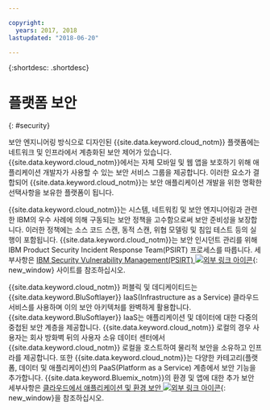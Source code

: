 ```yaml
---

copyright:
  years: 2017, 2018
lastupdated: "2018-06-20"

---
```


{:shortdesc: .shortdesc}

# 플랫폼 보안
{: #security}

보안 엔지니어링 방식으로 디자인된 {{site.data.keyword.cloud_notm}} 플랫폼에는 네트워크 및 인프라에서 계층화된 보안 제어가 있습니다. {{site.data.keyword.cloud_notm}}에서는 자체 모바일 및 웹 앱을 보호하기 위해 애플리케이션 개발자가 사용할 수 있는 보안 서비스 그룹을 제공합니다. 이러한 요소가 결합되어 {{site.data.keyword.cloud_notm}}는 보안 애플리케이션 개발을 위한 명확한 선택사항을 보유한 플랫폼이 됩니다.

{{site.data.keyword.cloud_notm}}는 시스템, 네트워킹 및 보안 엔지니어링과 관련한 IBM의 우수 사례에 의해 구동되는 보안 정책을 고수함으로써 보안 준비성을 보장합니다. 이러한 정책에는 소스 코드 스캔, 동적 스캔, 위협 모델링 및 침입 테스트 등의 실행이 포함됩니다. {{site.data.keyword.cloud_notm}}는 보안 인시던트 관리를 위해 IBM Product Security Incident Response Team(PSIRT) 프로세스를 따릅니다. 세부사항은 [IBM Security Vulnerability Management(PSIRT) ![외부 링크 아이콘](../icons/launch-glyph.svg "외부 링크 아이콘")](http://www-03.ibm.com/security/secure-engineering/process.html){: new_window} 사이트를 참조하십시오.

{{site.data.keyword.cloud_notm}} 퍼블릭 및 데디케이티드는 {{site.data.keyword.BluSoftlayer}} IaaS(Infrastructure as a Service) 클라우드 서비스를 사용하며 이의 보안 아키텍처를 완벽하게 활용합니다. {{site.data.keyword.BluSoftlayer}} IaaS는 애플리케이션 및 데이터에 대한 다중의 중첩된 보안 계층을 제공합니다. {{site.data.keyword.cloud_notm}} 로컬의 경우 사용자는 회사 방화벽 뒤의 사용자 소유 데이터 센터에서 {{site.data.keyword.cloud_notm}} 로컬을 호스트하여 물리적 보안을 소유하고 인프라를 제공합니다. 또한 {{site.data.keyword.cloud_notm}}는 다양한 카테고리(플랫폼, 데이터 및 애플리케이션)의 PaaS(Platform as a Service) 계층에서 보안 기능을 추가합니다. {{site.data.keyword.Bluemix_notm}}의 환경 및 앱에 대한 추가 보안 세부사항은 [클라우드에서 애플리케이션 및 환경 보안 ![외부 링크 아이콘](../icons/launch-glyph.svg "외부 링크 아이콘")](https://www.ibm.com/cloud/garage/architectures/securityArchitecture){: new_window}을 참조하십시오.
